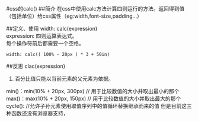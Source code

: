 #css的calc()
##简介
在css中使用calc方法计算四则运行的方法。返回得到值（包括单位）给css属性（eg:width,font-size,padding...）

##定义、使用
width: calc(expression)  
expression: 四则运算表达式。  
每个操作符前后都需要一个空格。  

    width: calc(( 100% - 20px ) * 3 + 50in)

##反思
clac(expression)  

1. 百分比值只能以当前元素的父元素为依据。

min()：min(10% + 20px, 300px) // 用于比较数值的大小并取出最小的那个  
max()：max(10% + 20px, 150px) // 用于比较数值的大小并取出最大的那个  
cycle(): //允许子孙元素使用取值序列中的值循环替换继承而来的值
但是目前这三种函数还没有浏览器支持，
